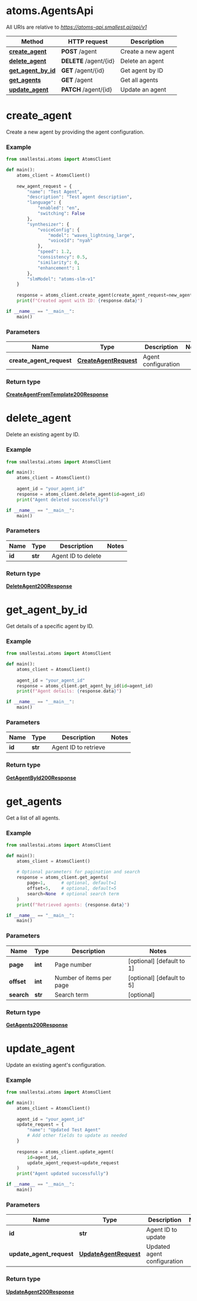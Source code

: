 # atoms.AgentsApi

All URIs are relative to *https://atoms-api.smallest.ai/api/v1*

Method | HTTP request | Description
------------- | ------------- | -------------
[**create_agent**](AgentsApi.md#create_agent) | **POST** /agent | Create a new agent
[**delete_agent**](AgentsApi.md#delete_agent) | **DELETE** /agent/{id} | Delete an agent
[**get_agent_by_id**](AgentsApi.md#get_agent_by_id) | **GET** /agent/{id} | Get agent by ID
[**get_agents**](AgentsApi.md#get_agents) | **GET** /agent | Get all agents
[**update_agent**](AgentsApi.md#update_agent) | **PATCH** /agent/{id} | Update an agent

# **create_agent**

Create a new agent by providing the agent configuration.

### Example

```python
from smallestai.atoms import AtomsClient

def main():
    atoms_client = AtomsClient()
    
    new_agent_request = {
        "name": "Test Agent",
        "description": "Test agent description",
        "language": {
            "enabled": "en",
            "switching": False
        },
        "synthesizer": {
            "voiceConfig": {
                "model": "waves_lightning_large",
                "voiceId": "nyah"
            },
            "speed": 1.2,
            "consistency": 0.5,
            "similarity": 0,
            "enhancement": 1
        },
        "slmModel": "atoms-slm-v1"
    }
    
    response = atoms_client.create_agent(create_agent_request=new_agent_request)
    print(f"Created agent with ID: {response.data}")

if __name__ == "__main__":
    main()
```

### Parameters

Name | Type | Description  | Notes
------------- | ------------- | ------------- | -------------
**create_agent_request** | [**CreateAgentRequest**](./models/CreateAgentRequest.md) | Agent configuration | 

### Return type

[**CreateAgentFromTemplate200Response**](./models/CreateAgentFromTemplate200Response.md)

# **delete_agent**

Delete an existing agent by ID.

### Example

```python
from smallestai.atoms import AtomsClient

def main():
    atoms_client = AtomsClient()
    
    agent_id = "your_agent_id"
    response = atoms_client.delete_agent(id=agent_id)
    print("Agent deleted successfully")

if __name__ == "__main__":
    main()
```

### Parameters

Name | Type | Description  | Notes
------------- | ------------- | ------------- | -------------
**id** | **str** | Agent ID to delete | 

### Return type

[**DeleteAgent200Response**](./models/DeleteAgent200Response.md)

# **get_agent_by_id**

Get details of a specific agent by ID.

### Example

```python
from smallestai.atoms import AtomsClient

def main():
    atoms_client = AtomsClient()
    
    agent_id = "your_agent_id"
    response = atoms_client.get_agent_by_id(id=agent_id)
    print(f"Agent details: {response.data}")

if __name__ == "__main__":
    main()
```

### Parameters

Name | Type | Description  | Notes
------------- | ------------- | ------------- | -------------
**id** | **str** | Agent ID to retrieve | 

### Return type

[**GetAgentById200Response**](./models/GetAgentById200Response.md)

# **get_agents**

Get a list of all agents.

### Example

```python
from smallestai.atoms import AtomsClient

def main():
    atoms_client = AtomsClient()
    
    # Optional parameters for pagination and search
    response = atoms_client.get_agents(
        page=1,      # optional, default=1
        offset=5,    # optional, default=5
        search=None  # optional search term
    )
    print(f"Retrieved agents: {response.data}")

if __name__ == "__main__":
    main()
```

### Parameters

Name | Type | Description  | Notes
------------- | ------------- | ------------- | -------------
**page** | **int** | Page number | [optional] [default to 1]
**offset** | **int** | Number of items per page | [optional] [default to 5]
**search** | **str** | Search term | [optional]

### Return type

[**GetAgents200Response**](./models/GetAgents200Response.md)

# **update_agent**

Update an existing agent's configuration.

### Example

```python
from smallestai.atoms import AtomsClient

def main():
    atoms_client = AtomsClient()
    
    agent_id = "your_agent_id"
    update_request = {
        "name": "Updated Test Agent"
        # Add other fields to update as needed
    }
    
    response = atoms_client.update_agent(
        id=agent_id,
        update_agent_request=update_request
    )
    print("Agent updated successfully")

if __name__ == "__main__":
    main()
```

### Parameters

Name | Type | Description  | Notes
------------- | ------------- | ------------- | -------------
**id** | **str** | Agent ID to update | 
**update_agent_request** | [**UpdateAgentRequest**](./models/UpdateAgentRequest.md) | Updated agent configuration | 

### Return type

[**UpdateAgent200Response**](./models/UpdateAgent200Response.md)

